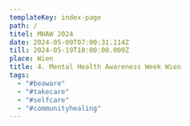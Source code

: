 ```yaml
---
templateKey: index-page
path: /
titel: MHAW 2024
date: 2024-05-09T07:00:31.114Z
till: 2024-05-19T18:00:00.000Z
place: Wien
title: 4. Mental Health Awareness Week Wien
tags:
  - "#beaware"
  - "#takecare"
  - "#selfcare"
  - "#communityhealing"
---
```

